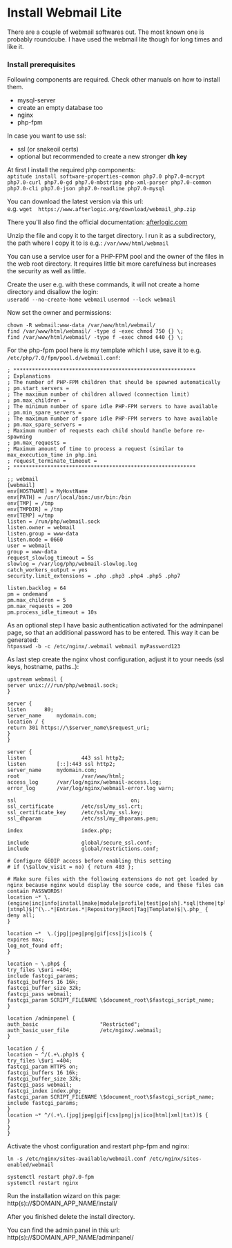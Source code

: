 # Install Webmail Lite
There are a couple of webmail softwares out. The most known one is probably roundcube.
I have used the webmail lite though for long times and like it.

### Install prerequisites

Following components are required. Check other manuals on how to install them.
- mysql-server
- create an empty database too
- nginx  
- php-fpm

In case you want to use ssl:  
- ssl (or snakeoil certs)  
- optional but recommended to create a new stronger __dh key__

At first I install the required php components:  
`aptitude install software-properties-common php7.0 php7.0-mcrypt php7.0-curl php7.0-gd php7.0-mbstring php-xml-parser php7.0-common php7.0-cli php7.0-json	php7.0-readline	php7.0-mysql`

You can download the latest version via this url:  
e.g. `wget  https://www.afterlogic.org/download/webmail_php.zip`

There you'll also find the official documentation: [afterlogic.com](https://afterlogic.com/docs/webmail-lite/installation/installation-instructions/installing-on-linux)

Unzip the file and copy it to the target directory.
I run it as a subdirectory, the path where I copy it to is e.g.: `/var/www/html/webmail`

You can use a service user for a PHP-FPM pool and the owner of the files in the web root directory. It requires little bit more carefulness but increases the security as well as little.

Create the user e.g. with these commands, it will not create a home directory and disallow the login:  
`useradd --no-create-home webmail`
`usermod --lock webmail`

Now set the owner and permissions:
```
chown -R webmail:www-data /var/www/html/webmail/
find /var/www/html/webmail/ -type d -exec chmod 750 {} \;
find /var/www/html/webmail/ -type f -exec chmod 640 {} \;
```

For the php-fpm pool here is my template which I use, save it to e.g. `/etc/php/7.0/fpm/pool.d/webmail.conf`:  

```
; ***********************************************************
; Explanations
; The number of PHP-FPM children that should be spawned automatically
; pm.start_servers =
; The maximum number of children allowed (connection limit)
; pm.max_children =
; The minimum number of spare idle PHP-FPM servers to have available
; pm.min_spare_servers =
; The maximum number of spare idle PHP-FPM servers to have available
; pm.max_spare_servers =
; Maximum number of requests each child should handle before re-spawning
; pm.max_requests =
; Maximum amount of time to process a request (similar to max_execution_time in php.ini
; request_terminate_timeout =
; ***********************************************************

;; webmail
[webmail]
env[HOSTNAME] = MyHostName
env[PATH] = /usr/local/bin:/usr/bin:/bin
env[TMP] = /tmp
env[TMPDIR] = /tmp
env[TEMP] =/tmp
listen = /run/php/webmail.sock
listen.owner = webmail
listen.group = www-data
listen.mode = 0660
user = webmail
group = www-data
request_slowlog_timeout = 5s
slowlog = /var/log/php/webmail-slowlog.log
catch_workers_output = yes
security.limit_extensions = .php .php3 .php4 .php5 .php7

listen.backlog = 64
pm = ondemand
pm.max_children = 5
pm.max_requests = 200
pm.process_idle_timeout = 10s
```

As an optional step I have basic authentication activated for the adminpanel page, so that an additional password has to be entered.
This way it can be generated:  
`htpasswd -b -c /etc/nginx/.webmail webmail myPassword123`

As last step create the nginx vhost configuration, adjust it to your needs (ssl keys, hostname, paths..):

```
upstream webmail {
server unix:///run/php/webmail.sock;
}

server {
listen 		80;
server_name     mydomain.com;
location / {
return 301 https://\$server_name\$request_uri;
}
}

server {
listen 					443 ssl http2;
listen          [::]:443 ssl http2;
server_name    	mydomain.com;
root   					/var/www/html;
access_log     	/var/log/nginx/webmail-access.log;
error_log      	/var/log/nginx/webmail-error.log warn;

ssl    									on;
ssl_certificate        	/etc/ssl/my_ssl.crt;
ssl_certificate_key    	/etc/ssl/my_ssl.key;
ssl_dhparam             /etc/ssl/my_dhparams.pem;

index                   index.php;

include                 global/secure_ssl.conf;
include                 global/restrictions.conf;

# Configure GEOIP access before enabling this setting
# if (\$allow_visit = no) { return 403 };

# Make sure files with the following extensions do not get loaded by nginx because nginx would display the source code, and these files can contain PASSWORDS!
location ~* \.(engine|inc|info|install|make|module|profile|test|po|sh|.*sql|theme|tpl(\.php)?|xtmpl)$|^(\..*|Entries.*|Repository|Root|Tag|Template)$|\.php_ {
deny all;
}

location ~*  \.(jpg|jpeg|png|gif|css|js|ico)$ {
expires max;
log_not_found off;
}

location ~ \.php$ {
try_files \$uri =404;
include fastcgi_params;
fastcgi_buffers 16 16k;
fastcgi_buffer_size 32k;
fastcgi_pass webmail;
fastcgi_param SCRIPT_FILENAME \$document_root\$fastcgi_script_name;
}

location /adminpanel {
auth_basic                    "Restricted";
auth_basic_user_file          /etc/nginx/.webmail;
}

location / {
location ~ ^/(.+\.php)$ {
try_files \$uri =404;
fastcgi_param HTTPS on;
fastcgi_buffers 16 16k;
fastcgi_buffer_size 32k;
fastcgi_pass webmail;
fastcgi_index index.php;
fastcgi_param SCRIPT_FILENAME \$document_root\$fastcgi_script_name;
include fastcgi_params;
}
location ~* ^/(.+\.(jpg|jpeg|gif|css|png|js|ico|html|xml|txt))$ {
}
}
}
```

Activate the vhost configuration and restart php-fpm and nginx:


`ln -s /etc/nginx/sites-available/webmail.conf /etc/nginx/sites-enabled/webmail`

```
systemctl restart php7.0-fpm
systemctl restart nginx
```
Run the installation wizard on this page:  
http(s)://$DOMAIN_APP_NAME/install/

After you finished delete the install directory.

You can find the admin panel in this url:
http(s)://$DOMAIN_APP_NAME/adminpanel/
